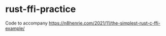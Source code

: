 # rust-ffi-practice

Code to accompany
<https://n8henrie.com/2021/11/the-simplest-rust-c-ffi-example/>
